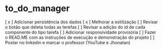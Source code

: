 # to_do_manager

[ x ] Adicionar persistência dos dados
[ x ] Melhorar a estilização
[ ] Revisar o botão que deleta todas as terefas
[ ] Revisar a adição do id de cada componente do tipo tarefa
[ ] Adicionar responsividade provisória
[ ] Fazer o READ.ME com as instruções de execução e demonstração do projeto
[ ] Postar no linkedin e marcar o professor (YouTube e Jhonatan)

 